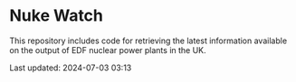 # Nuke Watch

This repository includes code for retrieving the latest information available on the output of EDF nuclear power plants in the UK.

Last updated: 2024-07-03 03:13